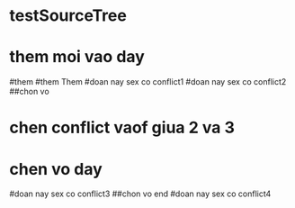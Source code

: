 # testSourceTree
# them moi vao day
#them
#them
Them
#doan nay sex co conflict1
#doan nay sex co conflict2
##chon vo
# chen conflict vaof giua 2 va 3
# chen vo day
#doan nay sex co conflict3
##chon vo end
#doan nay sex co conflict4
